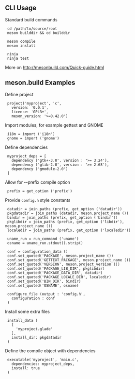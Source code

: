 ## CLI Usage

Standard build commands

     cd /path/to/source/root
     meson builddir && cd builddir
     
     meson compile
     meson install
     
     ninja
     ninja test
     
More on http://mesonbuild.com/Quick-guide.html

## meson.build Examples

Define project

     project('myproject', 'c',
       version: '0.0.1',
       license: 'GPL3+',
       meson_version: '>=0.42.0')

Import modules, for example gettext and GNOME

     i18n = import ('i18n')
     gnome = import ('gnome')

Define dependencies

     myproject_deps = [
       dependency ('gtk+-3.0', version : '>= 3.24'),
       dependency ('glib-2.0', version : '>= 2.68'),
       dependency ('gmodule-2.0')
     ]

Allow for --prefix compile option

     prefix = get_option ('prefix')

Provide `config.h` style constants

     datadir = join_paths (prefix, get_option ('datadir'))
     pkgdatadir = join_paths (datadir, meson.project_name ())
     bindir = join_paths (prefix, get_option ('bindir'))
     pkglibdir = join_paths (prefix, get_option ('libdir'), meson.project_name ())
     localedir = join_paths (prefix, get_option ('localedir'))

     uname_run = run_command ('uname')
     osname = uname_run.stdout().strip()

     conf = configuration_data ()
     conf.set_quoted('PACKAGE', meson.project_name ())
     conf.set_quoted('GETTEXT_PACKAGE', meson.project_name ())
     conf.set_quoted('VERSION', meson.project_version ())
     conf.set_quoted('PACKAGE_LIB_DIR', pkglibdir)
     conf.set_quoted('PACKAGE_DATA_DIR', datadir)
     conf.set_quoted('PACKAGE_LOCALE_DIR', localedir)
     conf.set_quoted('BIN_DIR', bindir)
     conf.set_quoted('OSNAME', osname)

     configure_file (output : 'config.h',
       configuration : conf
     )

Install some extra files

     install_data (
       [
         'myproject.glade'
       ],
       install_dir: pkgdatadir
     )

Define the compile object with dependencies

     executable('myproject', 'main.c',
       dependencies: myproject_deps,
       install: true
     )
